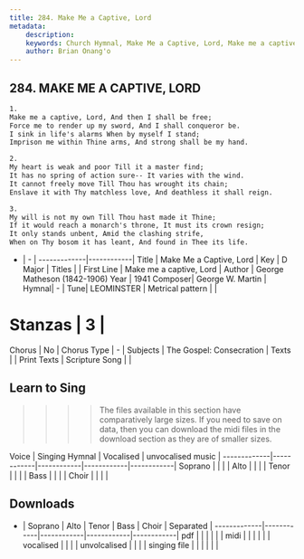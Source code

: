 ```yaml
---
title: 284. Make Me a Captive, Lord
metadata:
    description: 
    keywords: Church Hymnal, Make Me a Captive, Lord, Make me a captive, Lord, 
    author: Brian Onang'o
---
```



## 284. MAKE ME A CAPTIVE, LORD

```txt
1.
Make me a captive, Lord, And then I shall be free;
Force me to render up my sword, And I shall conqueror be.
I sink in life's alarms When by myself I stand;
Imprison me within Thine arms, And strong shall be my hand.

2.
My heart is weak and poor Till it a master find;
It has no spring of action sure-- It varies with the wind.
It cannot freely move Till Thou has wrought its chain;
Enslave it with Thy matchless love, And deathless it shall reign.

3.
My will is not my own Till Thou hast made it Thine;
If it would reach a monarch's throne, It must its crown resign;
It only stands unbent, Amid the clashing strife,
When on Thy bosom it has leant, And found in Thee its life.
```

- |   -  |
-------------|------------|
Title | Make Me a Captive, Lord |
Key | D Major |
Titles |  |
First Line | Make me a captive, Lord |
Author | George Matheson (1842-1906)
Year | 1941
Composer| George W. Martin |
Hymnal|  - |
Tune| LEOMINSTER |
Metrical pattern | |
# Stanzas | 3 |
Chorus | No |
Chorus Type | - |
Subjects | The Gospel: Consecration |
Texts |  |
Print Texts | 
Scripture Song |  |
  
## Learn to Sing

>>>> The files available in this section have comparatively large sizes. If you need to save on data, then you can download the midi files in the download section as they are of smaller sizes.

Voice |  Singing Hymnal | Vocalised | unvocalised music |
-------------|------------|------------|------------|------------|
Soprano | | | |
Alto | | | |
Tenor | | | |
Bass | | | |
Choir | | | |

## Downloads

- |  Soprano | Alto | Tenor | Bass | Choir | Separated |
-------------|------------|------------|------------|------------|
pdf | | | | | |
midi | | | | | |
vocalised | | | |
unvolcalised | | | |
singing file | | | | | |
  